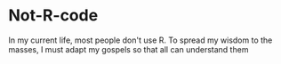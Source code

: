 # Not-R-code
In my current life, most people don't use R. To spread my wisdom to the masses, I must adapt my gospels so that all can understand them 
